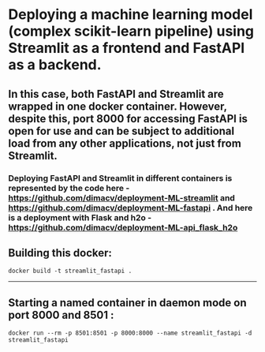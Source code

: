 # Deploying a machine learning model (complex scikit-learn pipeline) using Streamlit as a frontend and FastAPI as a backend.
## In this case, both FastAPI and Streamlit are wrapped in one docker container. However, despite this, port 8000 for accessing FastAPI is open for use and can be subject to additional load from any other applications, not just from Streamlit. 
### Deploying FastAPI and Streamlit in different containers is represented by the code here - https://github.com/dimacv/deployment-ML-streamlit and https://github.com/dimacv/deployment-ML-fastapi . And here is a deployment with Flask and h2o - https://github.com/dimacv/deployment-ML-api_flask_h2o
  
## Building this docker:

``` docker build -t streamlit_fastapi . ```
  
--------------------------------------------------------------------------------

## Starting a named container in daemon mode on port 8000 and 8501 :

``` docker run --rm -p 8501:8501 -p 8000:8000 --name streamlit_fastapi -d streamlit_fastapi ``` 

